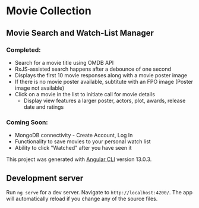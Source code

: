 # Movie Collection
## Movie Search and Watch-List Manager

### Completed:

- Search for a movie title using OMDB API
- RxJS-assisted search happens after a debounce of one second
- Displays the first 10 movie responses along with a movie poster image
- If there is no movie poster available, subtitute with an FPO image (Poster image not available)
- Click on a movie in the list to initiate call for movie details
  - Display view features a larger poster, actors, plot, awards, release date and ratings

### Coming Soon:

- MongoDB connectivity - Create Account, Log In
- Functionality to save movies to your personal watch list
- Ability to click "Watched" after you have seen it

This project was generated with [Angular CLI](https://github.com/angular/angular-cli) version 13.0.3.

## Development server

Run `ng serve` for a dev server. Navigate to `http://localhost:4200/`. The app will automatically reload if you change any of the source files.
